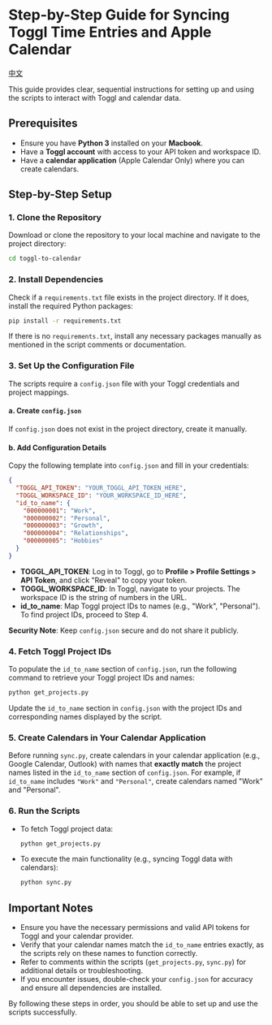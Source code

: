 # Step-by-Step Guide for Syncing Toggl Time Entries and Apple Calendar

[中文](README.zh.md)

This guide provides clear, sequential instructions for setting up and using the scripts to interact with Toggl and calendar data.

## Prerequisites
- Ensure you have **Python 3** installed on your **Macbook**.
- Have a **Toggl account** with access to your API token and workspace ID.
- Have a **calendar application** (Apple Calendar Only) where you can create calendars.

## Step-by-Step Setup

### 1. Clone the Repository
Download or clone the repository to your local machine and navigate to the project directory:
```bash
cd toggl-to-calendar
```

### 2. Install Dependencies
Check if a `requirements.txt` file exists in the project directory. If it does, install the required Python packages:
```bash
pip install -r requirements.txt
```
If there is no `requirements.txt`, install any necessary packages manually as mentioned in the script comments or documentation.

### 3. Set Up the Configuration File
The scripts require a `config.json` file with your Toggl credentials and project mappings.

#### a. Create `config.json`
If `config.json` does not exist in the project directory, create it manually.

#### b. Add Configuration Details
Copy the following template into `config.json` and fill in your credentials:
```json
{
  "TOGGL_API_TOKEN": "YOUR_TOGGL_API_TOKEN_HERE",
  "TOGGL_WORKSPACE_ID": "YOUR_WORKSPACE_ID_HERE",
  "id_to_name": {
    "000000001": "Work",
    "000000002": "Personal",
    "000000003": "Growth",
    "000000004": "Relationships",
    "000000005": "Hobbies"
  }
}
```
- **TOGGL_API_TOKEN**: Log in to Toggl, go to **Profile > Profile Settings > API Token**, and click "Reveal" to copy your token.
- **TOGGL_WORKSPACE_ID**: In Toggl, navigate to your projects. The workspace ID is the string of numbers in the URL.
- **id_to_name**: Map Toggl project IDs to names (e.g., "Work", "Personal"). To find project IDs, proceed to Step 4.

**Security Note**: Keep `config.json` secure and do not share it publicly.

### 4. Fetch Toggl Project IDs
To populate the `id_to_name` section of `config.json`, run the following command to retrieve your Toggl project IDs and names:
```bash
python get_projects.py
```
Update the `id_to_name` section in `config.json` with the project IDs and corresponding names displayed by the script.

### 5. Create Calendars in Your Calendar Application
Before running `sync.py`, create calendars in your calendar application (e.g., Google Calendar, Outlook) with names that **exactly match** the project names listed in the `id_to_name` section of `config.json`. For example, if `id_to_name` includes `"Work"` and `"Personal"`, create calendars named "Work" and "Personal".

### 6. Run the Scripts
- To fetch Toggl project data:
  ```bash
  python get_projects.py
  ```
- To execute the main functionality (e.g., syncing Toggl data with calendars):
  ```bash
  python sync.py
  ```

## Important Notes
- Ensure you have the necessary permissions and valid API tokens for Toggl and your calendar provider.
- Verify that your calendar names match the `id_to_name` entries exactly, as the scripts rely on these names to function correctly.
- Refer to comments within the scripts (`get_projects.py`, `sync.py`) for additional details or troubleshooting.
- If you encounter issues, double-check your `config.json` for accuracy and ensure all dependencies are installed.

By following these steps in order, you should be able to set up and use the scripts successfully.